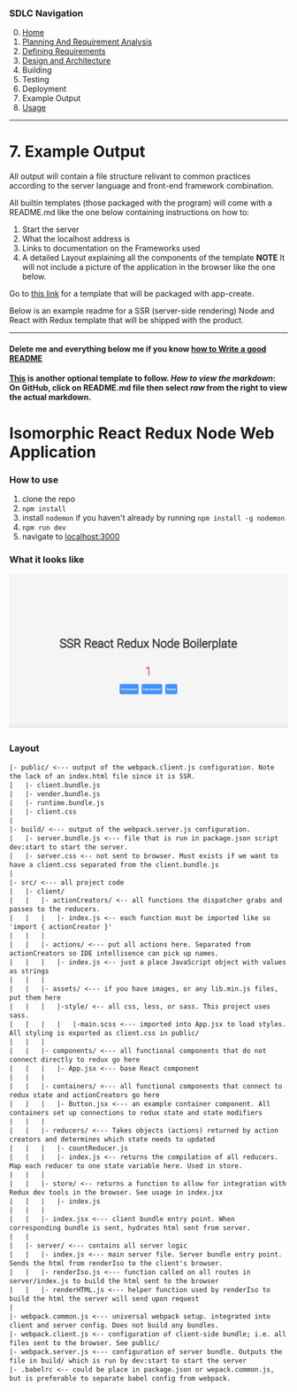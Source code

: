 ### SDLC Navigation

0. [Home](../../README.md)
1. [Planning And Requirement Analysis](../1_PlanningAndAnalysis/README.md)
2. [Defining Requirements](../2_DefiningRequirements/README.md)
3. [Design and Architecture](../3_DesignAndArchitecture/README.md)
4. Building
5. Testing
6. Deployment
7. Example Output
8. [Usage](../../FLAGS.md)

---

# 7. Example Output

All output will contain a file structure relivant to common practices according to the server language and front-end framework combination.

All builtin templates (those packaged with the program) will come with a README.md like the one below containing instructions on how to:
1. Start the server
2. What the localhost address is
3. Links to documentation on the Frameworks used
4. A detailed Layout explaining all the components of the template
**NOTE** It will not include a picture of the application in the browser like the one below.

Go to [this link](./Isomorphic-React-Redux/README.md) for a template that will be packaged with app-create.

Below is an example readme for a SSR (server-side rendering) Node and React with Redux template that will be shipped with the product.

---

#### Delete me and everything below me if you know [how to Write a good README](https://github.com/matiassingers/awesome-readme)

#### [This](https://github.com/othneildrew/Best-README-Template/blob/master/README.md) is another optional template to follow. *How to view the markdown*: On GitHub, click on README.md file then select *raw* from the right to view the actual markdown.

# Isomorphic React Redux Node Web Application

### How to use

1. clone the repo
2. ``` npm install ```
3. install ```nodemon``` if you haven't already by running ``` npm install -g nodemon ```
4. ``` npm run dev ```
5. navigate to [localhost:3000](http://localhost:3000)

### What it looks like

![](./ReactReduxNodeSSR.png)

### Layout

```
|- public/ <--- output of the webpack.client.js configuration. Note the lack of an index.html file since it is SSR.
|   |- client.bundle.js
|   |- vender.bundle.js
|   |- runtime.bundle.js
|   |- client.css
|
|- build/ <--- output of the webpack.server.js configuration.
|   |- server.bundle.js <--- file that is run in package.json script dev:start to start the server.
|   |- server.css <-- not sent to browser. Must exists if we want to have a client.css separated from the client.bundle.js
|
|- src/ <--- all project code
|   |- client/
|   |   |- actionCreators/ <-- all functions the dispatcher grabs and passes to the reducers.
|   |   |   |- index.js <-- each function must be imported like so 'import { actionCreator }'
|   |   |
|   |   |- actions/ <--- put all actions here. Separated from actionCreators so IDE intellisence can pick up names.
|   |   |   |- index.js <-- just a place JavaScript object with values as strings
|   |   |
|   |   |- assets/ <--- if you have images, or any lib.min.js files, put them here
|   |   |   |-style/ <-- all css, less, or sass. This project uses sass.
|   |   |   |   |-main.scss <--- imported into App.jsx to load styles. All styling is exported as client.css in public/
|   |   |
|   |   |- components/ <--- all functional components that do not connect directly to redux go here
|   |   |   |- App.jsx <--- base React component
|   |   |
|   |   |- containers/ <--- all functional components that connect to redux state and actionCreators go here
|   |   |   |- Button.jsx <--- an example container component. All containers set up connections to redux state and state modifiers
|   |   |
|   |   |- reducers/ <--- Takes objects (actions) returned by action creators and determines which state needs to updated
|   |   |   |- countReducer.js
|   |   |   |- index.js <-- returns the compilation of all reducers. Map each reducer to one state variable here. Used in store.
|   |   |
|   |   |- store/ <-- returns a function to allow for integration with Redux dev tools in the browser. See usage in index.jsx
|   |   |   |- index.js
|   |   |
|   |   |- index.jsx <--- client bundle entry point. When corresponding bundle is sent, hydrates html sent from server.
|   |
|   |- server/ <--- contains all server logic
|   |   |- index.js <--- main server file. Server bundle entry point. Sends the html from renderIso to the client's browser.
|   |   |- renderIso.js <--- function called on all routes in server/index.js to build the html sent to the browser
|   |   |- renderHTML.js <--- helper function used by renderIso to build the html the server will send upon request
|
|- webpack.common.js <--- universal webpack setup. integrated into client and server config. Does not build any bundles.
|- webpack.client.js <-- configuration of client-side bundle; i.e. all files sent to the browser. See public/
|- webpack.server.js <--- configuration of server bundle. Outputs the file in build/ which is run by dev:start to start the server
|- .babelrc <-- could be place in package.json or wepack.common.js, but is preferable to separate babel config from webpack.
```